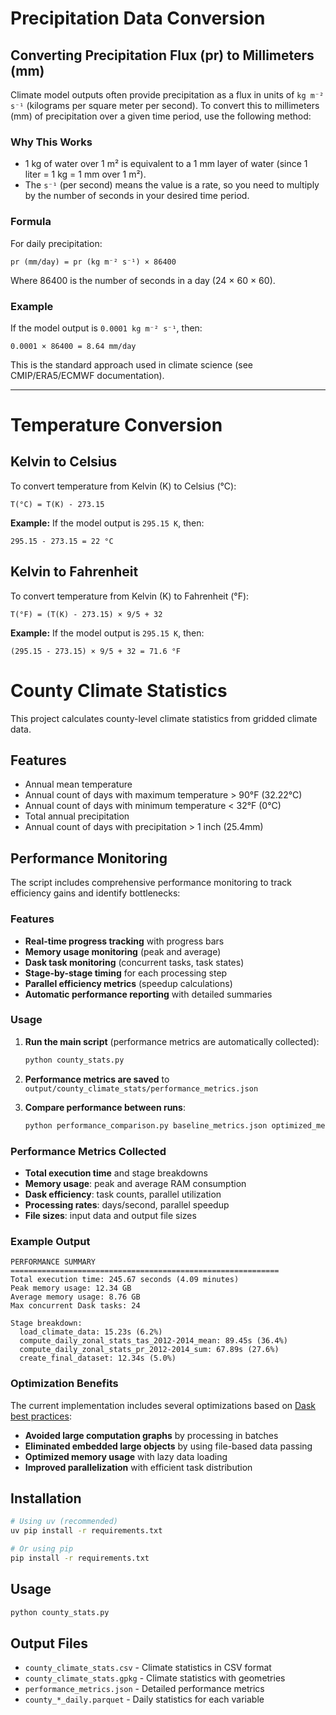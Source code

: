 # Precipitation Data Conversion

## Converting Precipitation Flux (pr) to Millimeters (mm)

Climate model outputs often provide precipitation as a flux in units of `kg m⁻² s⁻¹` (kilograms per square meter per second). To convert this to millimeters (mm) of precipitation over a given time period, use the following method:

### Why This Works
- 1 kg of water over 1 m² is equivalent to a 1 mm layer of water (since 1 liter = 1 kg = 1 mm over 1 m²).
- The `s⁻¹` (per second) means the value is a rate, so you need to multiply by the number of seconds in your desired time period.

### Formula
For daily precipitation:

```
pr (mm/day) = pr (kg m⁻² s⁻¹) × 86400
```

Where 86400 is the number of seconds in a day (24 × 60 × 60).

### Example
If the model output is `0.0001 kg m⁻² s⁻¹`, then:

```
0.0001 × 86400 = 8.64 mm/day
```

This is the standard approach used in climate science (see CMIP/ERA5/ECMWF documentation). 

---

# Temperature Conversion

## Kelvin to Celsius

To convert temperature from Kelvin (K) to Celsius (°C):

```
T(°C) = T(K) - 273.15
```

**Example:**
If the model output is `295.15 K`, then:
```
295.15 - 273.15 = 22 °C
```

## Kelvin to Fahrenheit

To convert temperature from Kelvin (K) to Fahrenheit (°F):

```
T(°F) = (T(K) - 273.15) × 9/5 + 32
```

**Example:**
If the model output is `295.15 K`, then:
```
(295.15 - 273.15) × 9/5 + 32 = 71.6 °F
``` 

# County Climate Statistics

This project calculates county-level climate statistics from gridded climate data.

## Features

- Annual mean temperature
- Annual count of days with maximum temperature > 90°F (32.22°C)
- Annual count of days with minimum temperature < 32°F (0°C)
- Total annual precipitation
- Annual count of days with precipitation > 1 inch (25.4mm)

## Performance Monitoring

The script includes comprehensive performance monitoring to track efficiency gains and identify bottlenecks:

### Features
- **Real-time progress tracking** with progress bars
- **Memory usage monitoring** (peak and average)
- **Dask task monitoring** (concurrent tasks, task states)
- **Stage-by-stage timing** for each processing step
- **Parallel efficiency metrics** (speedup calculations)
- **Automatic performance reporting** with detailed summaries

### Usage

1. **Run the main script** (performance metrics are automatically collected):
   ```bash
   python county_stats.py
   ```

2. **Performance metrics are saved** to `output/county_climate_stats/performance_metrics.json`

3. **Compare performance between runs**:
   ```bash
   python performance_comparison.py baseline_metrics.json optimized_metrics.json
   ```

### Performance Metrics Collected

- **Total execution time** and stage breakdowns
- **Memory usage**: peak and average RAM consumption
- **Dask efficiency**: task counts, parallel utilization
- **Processing rates**: days/second, parallel speedup
- **File sizes**: input data and output file sizes

### Example Output

```
PERFORMANCE SUMMARY
============================================================
Total execution time: 245.67 seconds (4.09 minutes)
Peak memory usage: 12.34 GB
Average memory usage: 8.76 GB
Max concurrent Dask tasks: 24

Stage breakdown:
  load_climate_data: 15.23s (6.2%)
  compute_daily_zonal_stats_tas_2012-2014_mean: 89.45s (36.4%)
  compute_daily_zonal_stats_pr_2012-2014_sum: 67.89s (27.6%)
  create_final_dataset: 12.34s (5.0%)
```

### Optimization Benefits

The current implementation includes several optimizations based on [Dask best practices](https://docs.dask.org/en/stable/best-practices.html):

- **Avoided large computation graphs** by processing in batches
- **Eliminated embedded large objects** by using file-based data passing
- **Optimized memory usage** with lazy data loading
- **Improved parallelization** with efficient task distribution

## Installation

```bash
# Using uv (recommended)
uv pip install -r requirements.txt

# Or using pip
pip install -r requirements.txt
```

## Usage

```bash
python county_stats.py
```

## Output Files

- `county_climate_stats.csv` - Climate statistics in CSV format
- `county_climate_stats.gpkg` - Climate statistics with geometries
- `performance_metrics.json` - Detailed performance metrics
- `county_*_daily.parquet` - Daily statistics for each variable 